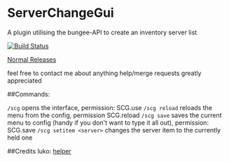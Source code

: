 # ServerChangeGui
A plugin utilising the bungee-API to create an inventory server list

[![Build Status](https://travis-ci.org/bigibas123/ServerChangeGui.svg?branch=master)](https://travis-ci.org/bigibas123/ServerChangeGui)

 [Normal Releases](https://github.com/bigibas123/ServerChangeGui/releases "Normal Releases")



feel free to contact me about anything
help/merge requests greatly appreciated


##Commands:

  `/scg` opens the interface, permission: SCG.use
  `/scg reload` reloads the menu from the config, permission SCG.reload
  `/scg save` saves the current menu to config (handy if you don't want to type it all out), permission: SCG.save
  `/scg setitem <server>` changes the server item to the currently held one


##Credits
luko: [helper](https://github.com/lucko/helper)
